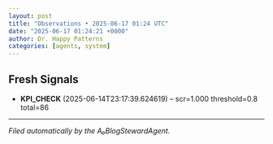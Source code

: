 ```yaml
---
layout: post
title: "Observations • 2025-06-17 01:24 UTC"
date: "2025-06-17 01:24:21 +0000"
author: Dr. Happy Patterns
categories: [agents, system]
---
```


## Fresh Signals

* **KPI_CHECK** (2025-06-14T23:17:39.624619) – scr=1.000 threshold=0.8 total=86

---

*Filed automatically by the A₀BlogStewardAgent.*
